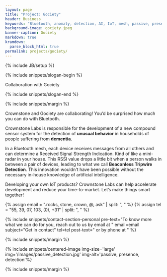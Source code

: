 ```yaml
---
layout: page
title: "Project: Gociety"
header: Business
keywords: "Bluetooth, anomaly, detection, AI, IoT, mesh, passive, presence"
background-image: gociety.jpeg
banner-caption: Gociety
markdown: true
kramdown:
  parse_block_html: true
permalink: projects/gociety/
---
```


{% include JB/setup %}



{% include snippets/slogan-begin %}

Collaboration with Gociety

{% include snippets/slogan-end %}



{% include snippets/margin %}


Crownstone and Gociety are collaborating! You’d be surprised how much you can do with Bluetooth. 


Crownstone Labs is responsible for the development of a new compound sensor system for the detection of **unusual behavior** in households of people suffering from **dementia**.


In a Bluetooth mesh, each device receives messages from all others and can determine a Received Signal Strength Indication. Kind of like a mini-radar in your house. This RSSI value drops a little bit when a person walks in between a pair of devices, leading to what we call **Beaconless Tripwire Detection**. This innovation wouldn't have been possible without the necessary in-house knowledge of artificial intelligence.


Developing your own IoT products? Crownstone Labs can help accelerate development and reduce your time-to-market. Let’s make things smart together!


{% assign email = ".rocks, stone, crown, @, ask" | split: ", "  %}
{% assign tel = "55, 39, 07, 103, (0), +31" | split: ", "  %}

{% include snippets/contact-section-personal pre-text="To know more what we can do for you, reach out to us by email at " email=email subject="Get in contact" tel=tel post-text=" or by phone at " %}

{% include snippets/margin %}

{% include snippets/centered-image img-size='large' img='/images/passive_detection.jpg' img-alt='passive, presence, detection'%} 

{% include snippets/margin %}